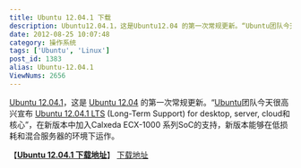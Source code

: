 ```yaml
---
title: Ubuntu 12.04.1 下载
description: Ubuntu12.04.1，这是Ubuntu12.04 的第一次常规更新。“Ubuntu团队今天很高兴宣布Ubuntu12.04.1LTS(Long-TermSupport)fordesktop,server,cloud和核心”，在新版本中加入CalxedaECX-1000系列SoC的支持，新版本能够在低损耗和混合服务器的环境下运作。&
date: 2012-08-25 10:07:48
category: 操作系统
tags: ['Ubuntu', 'Linux']
post_id: 1383
alias: Ubuntu-12.04.1
ViewNums: 2656
---
```


[Ubuntu 12.04.1](/blog/ubuntu-12041)，这是 [Ubuntu 12.04](/blog/ubuntu-1204-lts-final) 的第一次常规更新。“[Ubuntu](/tags/Ubuntu)团队今天很高兴宣布 [Ubuntu 12.04.1 LTS](/blog/ubuntu-12041) (Long-Term Support) for desktop, server, cloud和核心”，在新版本中加入Calxeda ECX-1000 系列SoC的支持，新版本能够在低损耗和混合服务器的环境下运作。

【[**Ubuntu 12.04.1 下载地址**](/blog/ubuntu-12041)】
 [下载地址](download.asp?id=506)

